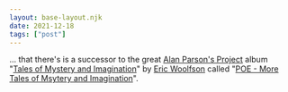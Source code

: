 ```yaml
---
layout: base-layout.njk
date: 2021-12-18
tags: ["post"]
---
```


... that there's is a successor to the great [Alan Parson's Project](https://www.the-alan-parsons-project.com/) album "[Tales of Mystery and Imagination](https://www.the-alan-parsons-project.com/tales-of-mystery-and-imagination)" by [Eric Woolfson](https://www.ericwoolfsonmusic.com/index.html) called "[POE - More Tales of Msytery and Imagination](https://www.ericwoolfsonmusic.com/poe-more-tales-of-mystery-and-imagination/index.html)".
